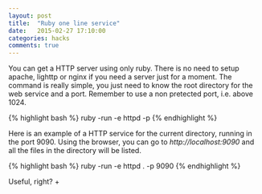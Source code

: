 ```yaml
---
layout: post
title:  "Ruby one line service"
date:   2015-02-27 17:10:00
categories: hacks
comments: true
---
```

You can get a HTTP server using only ruby.
There is no need to setup apache, lighttp or nginx
if you need a server just for a moment.
The command is really simple, you just need to know the root directory
for the web service and a port.
Remember to use a non pretected port, i.e. above 1024.

{% highlight bash %}
ruby -run -e httpd <directory> -p <port>
{% endhighlight %}

Here is an example of a HTTP service for the current directory,
running in the port 9090. Using the browser, you can go to
*http://localhost:9090* and all the files in the directory will be listed.

{% highlight bash %}
ruby -run -e httpd . -p 9090
{% endhighlight %}

Useful, right? +
